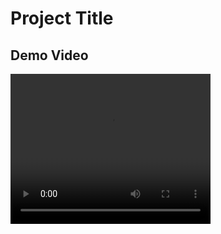 # Project Title

## Demo Video

<video width="320" height="240" controls>
  <source src="assets/demo-video.webm" type="video/webm">
  Your browser does not support the video tag.
</video>
